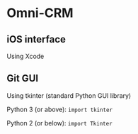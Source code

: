 # Omni-CRM

## iOS interface
Using Xcode

## Git GUI
Using tkinter (standard Python GUI library)

Python 3 (or above): `import tkinter`

Python 2 (or below): `import Tkinter`
